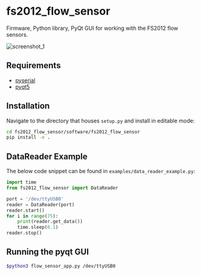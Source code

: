 # fs2012_flow_sensor  

Firmware, Python library, PyQt GUI for working with the FS2012 flow sensors. 

![screenshot_1](images/flow_sensor_app.png)


## Requirements

* [pyserial](https://pythonhosted.org/pyserial/)
* [pyqt5](https://pypi.org/project/PyQt5/)


## Installation

Navigate to the directory that houses `setup.py` and install in editable mode:
```bash
cd fs2012_flow_sensor/software/fs2012_flow_sensor
pip install -e .
```

## DataReader Example

The below code snippet can be found in `examples/data_reader_example.py`:

```python
import time
from fs2012_flow_sensor import DataReader

port = '/dev/ttyUSB0'
reader = DataReader(port)
reader.start()
for i in range(75):
    print(reader.get_data())
    time.sleep(0.1)
reader.stop()
```

## Running the pyqt GUI 

```bash
$python3 flow_sensor_app.py /dev/ttyUSB0
```

